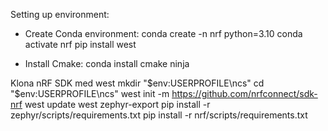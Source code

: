 Setting up environment:

* Create Conda environment:
    conda create -n nrf python=3.10
    conda activate nrf
    pip install west

* Install Cmake:
    conda install cmake ninja

Klona nRF SDK med west
    mkdir "$env:USERPROFILE\ncs"
    cd "$env:USERPROFILE\ncs"
    west init -m https://github.com/nrfconnect/sdk-nrf
    west update
    west zephyr-export
    pip install -r zephyr/scripts/requirements.txt
    pip install -r nrf/scripts/requirements.txt